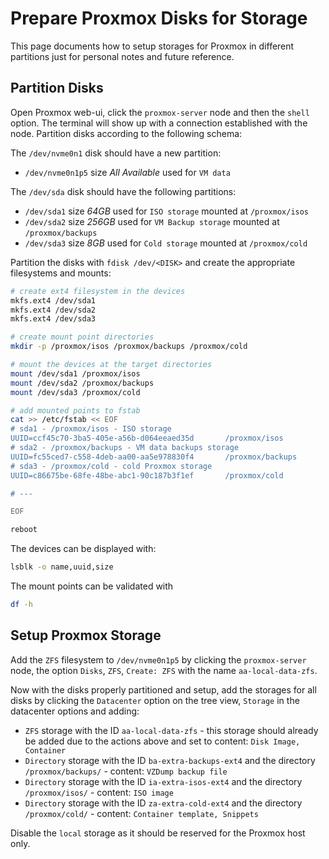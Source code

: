 # Prepare Proxmox Disks for Storage

This page documents how to setup storages for Proxmox in different partitions just for personal notes and future reference.

## Partition Disks

Open Proxmox web-ui, click the `proxmox-server` node and then the `shell` option. The terminal will show up with a connection established with the node. Partition disks according to the following schema:

The `/dev/nvme0n1` disk should have a new partition:
- `/dev/nvme0n1p5` size _All Available_ used for `VM data`

The `/dev/sda` disk should have the following partitions:
- `/dev/sda1` size _64GB_ used for `ISO storage` mounted at `/proxmox/isos`
- `/dev/sda2` size _256GB_ used for `VM Backup storage` mounted at `/proxmox/backups`
- `/dev/sda3` size _8GB_ used for `Cold storage` mounted at `/proxmox/cold`

Partition the disks with `fdisk /dev/<DISK>` and create the appropriate filesystems and mounts:

```bash
# create ext4 filesystem in the devices
mkfs.ext4 /dev/sda1
mkfs.ext4 /dev/sda2
mkfs.ext4 /dev/sda3

# create mount point directories
mkdir -p /proxmox/isos /proxmox/backups /proxmox/cold

# mount the devices at the target directories
mount /dev/sda1 /proxmox/isos
mount /dev/sda2 /proxmox/backups
mount /dev/sda3 /proxmox/cold

# add mounted points to fstab
cat >> /etc/fstab << EOF
# sda1 - /proxmox/isos - ISO storage
UUID=ccf45c70-3ba5-405e-a56b-d064eeaed35d       /proxmox/isos           ext4        defaults 0 2
# sda2 - /proxmox/backups - VM data backups storage
UUID=fc55ced7-c558-4deb-aa00-aa5e978830f4       /proxmox/backups        ext4        defaults 0 2
# sda3 - /proxmox/cold - cold Proxmox storage
UUID=c86675be-68fe-48be-abc1-90c187b3f1ef       /proxmox/cold           ext4        defaults 0 2

# ---

EOF

reboot
```

The devices can be displayed with:

```bash
lsblk -o name,uuid,size
```

The mount points can be validated with

```bash
df -h
```

## Setup Proxmox Storage

Add the `ZFS` filesystem to `/dev/nvme0n1p5` by clicking the `proxmox-server` node, the option `Disks`, `ZFS`, `Create: ZFS` with the name `aa-local-data-zfs`.

Now with the disks properly partitioned and setup, add the storages for all disks by clicking the `Datacenter` option on the tree view, `Storage` in the datacenter options and adding:

- `ZFS` storage with the ID `aa-local-data-zfs` - this storage should already be added due to the actions above and set to content: `Disk Image, Container`
- `Directory` storage with the ID `ba-extra-backups-ext4` and the directory `/proxmox/backups/` - content: `VZDump backup file`
- `Directory` storage with the ID `ia-extra-isos-ext4` and the directory `/proxmox/isos/` - content: `ISO image`
- `Directory` storage with the ID `za-extra-cold-ext4` and the directory `/proxmox/cold/` - content: `Container template, Snippets`

Disable the `local` storage as it should be reserved for the Proxmox host only.

